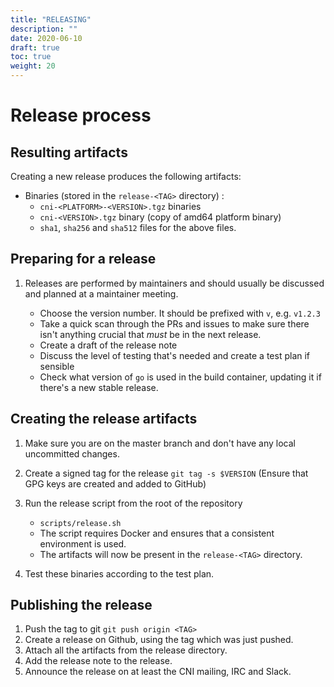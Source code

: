 ```yaml
---
title: "RELEASING"
description: ""
date: 2020-06-10
draft: true
toc: true
weight: 20
---
```


# Release process

## Resulting artifacts

Creating a new release produces the following artifacts:

- Binaries (stored in the `release-<TAG>` directory) :
  - `cni-<PLATFORM>-<VERSION>.tgz` binaries
  - `cni-<VERSION>.tgz` binary (copy of amd64 platform binary)
  - `sha1`, `sha256` and `sha512` files for the above files.

## Preparing for a release

1. Releases are performed by maintainers and should usually be discussed and planned at a maintainer meeting.

   - Choose the version number. It should be prefixed with `v`, e.g. `v1.2.3`
   - Take a quick scan through the PRs and issues to make sure there isn't anything crucial that _must_ be in the next release.
   - Create a draft of the release note
   - Discuss the level of testing that's needed and create a test plan if sensible
   - Check what version of `go` is used in the build container, updating it if there's a new stable release.

## Creating the release artifacts

1. Make sure you are on the master branch and don't have any local uncommitted changes.
1. Create a signed tag for the release `git tag -s $VERSION` (Ensure that GPG keys are created and added to GitHub)
1. Run the release script from the root of the repository

   - `scripts/release.sh`
   - The script requires Docker and ensures that a consistent environment is used.
   - The artifacts will now be present in the `release-<TAG>` directory.

1. Test these binaries according to the test plan.

## Publishing the release

1. Push the tag to git `git push origin <TAG>`
1. Create a release on Github, using the tag which was just pushed.
1. Attach all the artifacts from the release directory.
1. Add the release note to the release.
1. Announce the release on at least the CNI mailing, IRC and Slack.
